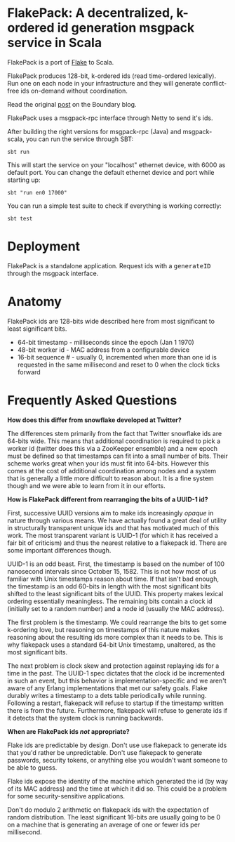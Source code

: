 # FlakePack: A decentralized, k-ordered id generation msgpack service in Scala

FlakePack is a port of [Flake]("https://github.com/boundary/flake") to Scala.

FlakePack produces 128-bit, k-ordered ids (read time-ordered lexically). Run one on each node in your infrastructure and they will generate conflict-free ids on-demand without coordination.

Read the original [post](http://blog.boundary.com/2012/01/12/flake-a-decentralized-k-ordered-unique-id-generator-in-erlang/) on the Boundary blog.

FlakePack uses a msgpack-rpc interface through Netty to send it's ids.

After building the right versions for msgpack-rpc (Java) and msgpack-scala, you can run the service through SBT:

	sbt run

This will start the service on your "localhost" ethernet device, with 6000 as default port.
You can change the default ethernet device and port while starting up:

	sbt "run en0 17000"

You can run a simple test suite to check if everything is working correctly:
	
	sbt test


# Deployment

FlakePack is a standalone application. Request ids with a <tt>generateID</tt> through the msgpack interface.

# Anatomy

FlakePack ids are 128-bits wide described here from most significant to least significant bits.

* 64-bit timestamp - milliseconds since the epoch (Jan 1 1970)
* 48-bit worker id - MAC address from a configurable device
* 16-bit sequence # - usually 0, incremented when more than one id is requested in the same millisecond and reset to 0 when the clock ticks forward

# Frequently Asked Questions

**How does this differ from snowflake developed at Twitter?**

The differences stem primarily from the fact that Twitter snowflake ids are 64-bits wide. This means that additional coordination is required to pick a worker id (twitter does this via a ZooKeeper ensemble) and a new epoch must be defined so that timestamps can fit into a small number of bits. Their scheme works great when your ids must fit into 64-bits. However this comes at the cost of additional coordination among nodes and a system that is generally a little more difficult to reason about. It is a fine system though and we were able to learn from it in our efforts.

**How is FlakePack different from rearranging the bits of a UUID-1 id?**

First, successive UUID versions aim to make ids increasingly _opaque_ in nature through various means. We have actually found a great deal of utility in structurally transparent unique ids and that has motivated much of this work.  The most transparent variant is UUID-1 (for which it has received a fair bit of criticism) and thus the nearest relative to a flakepack id. There are some important differences though.

UUID-1 is an odd beast. First, the timestamp is based on the number of 100 nanosecond intervals since October 15, 1582. This is not how most of us familiar with Unix timestamps reason about time. If that isn't bad enough, the timestamp is an odd 60-bits in length with the most significant bits shifted to the least significant bits of the UUID. This property makes lexical ordering essentially meaningless. The remaining bits contain a clock id (initially set to a random number) and a node id (usually the MAC address).

The first problem is the timestamp. We could rearrange the bits to get some k-ordering love, but reasoning on timestamps of this nature makes reasoning about the resulting ids more complex than it needs to be. This is why flakepack uses a standard 64-bit Unix timestamp, unaltered, as the most significant bits.

The next problem is clock skew and protection against replaying ids for a time in the past. The UUID-1 spec dictates that the clock id be incremented in such an event, but this behavior is implementation-specific and we aren't aware of any Erlang implementations that met our safety goals. Flake durably writes a timestamp to a dets table periodically while running. Following a restart, flakepack will refuse to startup if the timestamp written there is from the future. Furthermore, flakepack will refuse to generate ids if it detects that the system clock is running backwards.

**When are FlakePack ids _not_ appropriate?**

Flake ids are predictable by design. Don't use use flakepack to generate ids that you'd rather be unpredictable. Don't use flakepack to generate passwords, security tokens, or anything else you wouldn't want someone to be able to guess.

Flake ids expose the identity of the machine which generated the id (by way of its MAC address) and the time at which it did so. This could be a problem for some security-sensitive applications.

Don't do modulo 2 arithmetic on flakepack ids with the expectation of random distribution. The least significant 16-bits are usually going to be 0 on a machine that is generating an average of one or fewer ids per millisecond.

